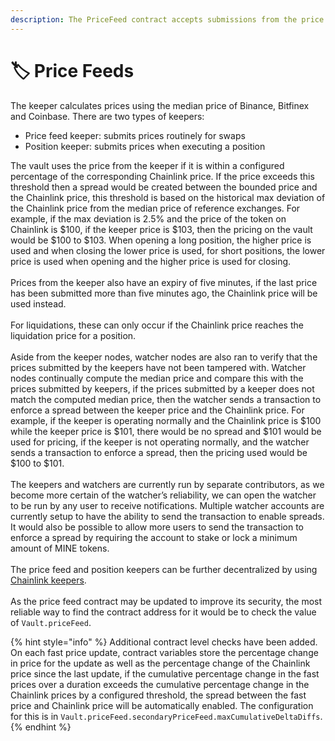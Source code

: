 ```yaml
---
description: The PriceFeed contract accepts submissions from the price feed keeper.
---
```


# 🏷 Price Feeds

The keeper calculates prices using the median price of Binance, Bitfinex and Coinbase. There are two types of keepers:

* Price feed keeper: submits prices routinely for swaps
* Position keeper: submits prices when executing a position

The vault uses the price from the keeper if it is within a configured percentage of the corresponding Chainlink price. If the price exceeds this threshold then a spread would be created between the bounded price and the Chainlink price, this threshold is based on the historical max deviation of the Chainlink price from the median price of reference exchanges. For example, if the max deviation is 2.5% and the price of the token on Chainlink is $100, if the keeper price is $103, then the pricing on the vault would be $100 to $103. When opening a long position, the higher price is used and when closing the lower price is used, for short positions, the lower price is used when opening and the higher price is used for closing.\
\
Prices from the keeper also have an expiry of five minutes, if the last price has been submitted more than five minutes ago, the Chainlink price will be used instead.\
\
For liquidations, these can only occur if the Chainlink price reaches the liquidation price for a position.\
\
Aside from the keeper nodes, watcher nodes are also ran to verify that the prices submitted by the keepers have not been tampered with. Watcher nodes continually compute the median price and compare this with the prices submitted by keepers, if the prices submitted by a keeper does not match the computed median price, then the watcher sends a transaction to enforce a spread between the keeper price and the Chainlink price. For example, if the keeper is operating normally and the Chainlink price is $100 while the keeper price is $101, there would be no spread and $101 would be used for pricing, if the keeper is not operating normally, and the watcher sends a transaction to enforce a spread, then the pricing used would be $100 to $101.\
\
The keepers and watchers are currently run by separate contributors, as we become more certain of the watcher’s reliability, we can open the watcher to be run by any user to receive notifications. Multiple watcher accounts are currently setup to have the ability to send the transaction to enable spreads. It would also be possible to allow more users to send the transaction to enforce a spread by requiring the account to stake or lock a minimum amount of MINE tokens.\
\
The price feed and position keepers can be further decentralized by using [Chainlink keepers](https://docs.chain.link/docs/chainlink-keepers/introduction/).\
\
As the price feed contract may be updated to improve its security, the most reliable way to find the contract address for it would be to check the value of `Vault.priceFeed`.

{% hint style="info" %}
Additional contract level checks have been added. On each fast price update, contract variables store the percentage change in price for the update as well as the percentage change of the Chainlink price since the last update, if the cumulative percentage change in the fast prices over a duration exceeds the cumulative percentage change in the Chainlink prices by a configured threshold, the spread between the fast price and Chainlink price will be automatically enabled. The configuration for this is in `Vault.priceFeed.secondaryPriceFeed.maxCumulativeDeltaDiffs`.
{% endhint %}
